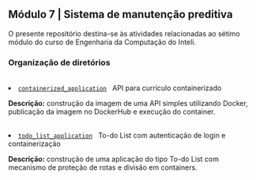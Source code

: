 <h2>Módulo 7 | Sistema de manutenção preditiva</h2>

<p>O presente repositório destina-se às atividades relacionadas ao sétimo módulo do curso de Engenharia da Computação do Inteli.</p>

<h3>Organização de diretórios</h3><br>

<li><a href="https://github.com/amandafontes/M7-Inteli-Predictive-Maintenance-System/tree/main/containerized_application"><code>containerized_application</code></a>&nbsp;&nbsp;&nbsp;API para currículo containerizado<br>
  <p><b>Descrição:</b> construção da imagem de uma API simples utilizando Docker, publicação da imagem no DockerHub e execução do container.</p>
<br>

<li><a href="https://github.com/amandafontes/M7-Inteli-Predictive-Maintenance-System/tree/main/todo_list_application"><code>todo_list_application</code></a>&nbsp;&nbsp;&nbsp;To-do List com autenticação de login e containerização<br>
  <p><b>Descrição:</b> construção de uma aplicação do tipo To-do List com mecanismo de proteção de rotas e divisão em containers.</p>
<br>